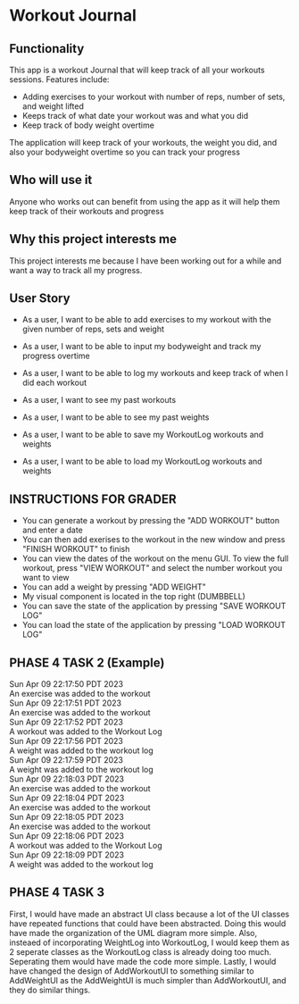 # Workout Journal

## Functionality

This app is a workout Journal that will keep track of all your workouts sessions. Features include:
- Adding exercises to your workout with number of reps, number of sets, and weight lifted
- Keeps track of what date your workout was and what you did
- Keep track of body weight overtime

The application will keep track of your workouts, the weight you did, and also your bodyweight overtime so you can track your progress

## Who will use it
Anyone who works out can benefit from using the app as it will help them keep track of their workouts and progress

## Why this project interests me
This project interests me because I have been working out for a while and want a way to track all my progress. 

## User Story

- As a user, I want to be able to add exercises to my workout with the given number of reps, sets and weight
- As a user, I want to be able to input my bodyweight and track my progress overtime
- As a user, I want to be able to log my workouts and keep track of when I did each workout
- As a user, I want to see my past workouts
- As a user, I want to be able to see my past weights

- As a user, I want to be able to save my WorkoutLog workouts and weights
- As a user, I want to be able to load my WorkoutLog workouts and weights

## INSTRUCTIONS FOR GRADER

- You can generate a workout by pressing the "ADD WORKOUT" button and enter a date
- You can then add exerises to the workout in the new window and press "FINISH WORKOUT" to finish
- You can view the dates of the workout on the menu GUI. To view the full workout, press "VIEW WORKOUT" and select the 
number workout you want to view
- You can add a weight by pressing "ADD WEIGHT"
- My visual component is located in the top right (DUMBBELL)
- You can save the state of the application by pressing "SAVE WORKOUT LOG"
- You can load the state of the application by pressing "LOAD WORKOUT LOG"

## PHASE 4 TASK 2 (Example)
Sun Apr 09 22:17:50 PDT 2023 <br />
An exercise was added to the workout <br />
Sun Apr 09 22:17:51 PDT 2023 <br />
An exercise was added to the workout<br />
Sun Apr 09 22:17:52 PDT 2023<br />
A workout was added to the Workout Log<br />
Sun Apr 09 22:17:56 PDT 2023<br />
A weight was added to the workout log<br />
Sun Apr 09 22:17:59 PDT 2023<br />
A weight was added to the workout log<br />
Sun Apr 09 22:18:03 PDT 2023<br />
An exercise was added to the workout<br />
Sun Apr 09 22:18:04 PDT 2023<br />
An exercise was added to the workout<br />
Sun Apr 09 22:18:05 PDT 2023<br />
An exercise was added to the workout<br />
Sun Apr 09 22:18:06 PDT 2023<br />
A workout was added to the Workout Log<br />
Sun Apr 09 22:18:09 PDT 2023<br />
A weight was added to the workout log<br />

## PHASE 4 TASK 3
First, I would have made an abstract UI class because a lot of the UI classes
have repeated functions that could have been abstracted. Doing this would have made
the organization of the UML diagram more simple. Also, insteaed of incorporating WeightLog
into WorkoutLog, I would keep them as 2 seperate classes as the WorkoutLog class
is already doing too much. Seperating them would have made the code more simple.
Lastly, I would have changed the design of AddWorkoutUI to something similar to
AddWeightUI as the AddWeightUI is much simpler than AddWorkoutUI, and they do
similar things.